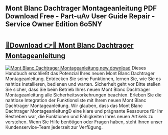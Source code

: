 ## Mont Blanc Dachtrager Montageanleitung PDF Download Free - Part-uAv User Guide Repair - Service Owner Edition 6o5NY

# <h2><a href="http://df6icl.blite.top/?on=Mont+Blanc+Dachtrager+Montageanleitung">🔗Download 👉🔴 Mont Blanc Dachtrager Montageanleitung</a></h2>

[![Mont Blanc Dachtrager Montageanleitung new download](https://i.imgur.com/lujVjoI.png)](http://df6icl.blite.top/?on=Mont+Blanc+Dachtrager+Montageanleitung)
Dieses Handbuch erschließt das Potenzial Ihres neuen Mont Blanc Dachtrager Montageanleitung. Entdecken Sie seine Funktionen, lernen Sie, wie Sie es nahtlos installieren, bedienen und warten. Sicherheit geht vor Bitte stellen Sie sicher, dass Sie beim Betrieb Ihres neuen Mont Blanc Dachtrager Montageanleitung alle Sicherheitsvorkehrungen beachten. Erleben Sie die nahtlose Integration der Funktionsliste mit Ihrem neuen Mont Blanc Dachtrager Montageanleitung. Wir glauben, dass das Mont Blanc Dachtrager MontageanleitungD eine klare und prägnante Ressource für Ihr Bestreben war, die Funktionen und Fähigkeiten Ihres neuen Artikels zu verstehen. Wenn Sie Hilfe benötigen oder Fragen haben, steht Ihnen unser Kundenservice-Team jederzeit zur Verfügung.
